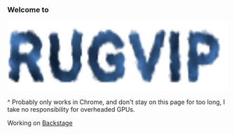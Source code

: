 ### Welcome to

<img height="160px" src="https://raw.githubusercontent.com/Rugvip/Rugvip/master/rugvip.svg" alt="Rugvip" />

^ Probably only works in Chrome, and don't stay on this page for too long, I take no responsibility for overheaded GPUs.

Working on [Backstage](https://github.com/spotify/backstage)
